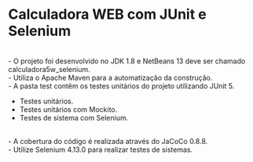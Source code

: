 # Calculadora WEB com JUnit e Selenium

<br>
- O projeto foi desenvolvido no JDK 1.8 e NetBeans 13 deve ser chamado calculadora5w_selenium.<br>
- Utiliza o Apache Maven para a automatização da construção.<br>
- A pasta test contêm os testes unitários do projeto utilizando JUnit 5.<br>

  - Testes unitários.  
  - Testes unitários com Mockito.  
  - Testes de sistema com Selenium.
<br>
- A cobertura do código é realizada através do JaCoCo 0.8.8.<br>
- Utilize Selenium 4.13.0 para realizar testes de sistemas.
